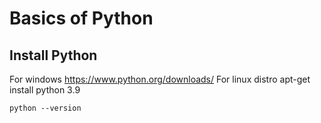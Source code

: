 # Basics of Python

## Install Python
For windows https://www.python.org/downloads/
For linux distro apt-get install python 3.9
```
python --version
```